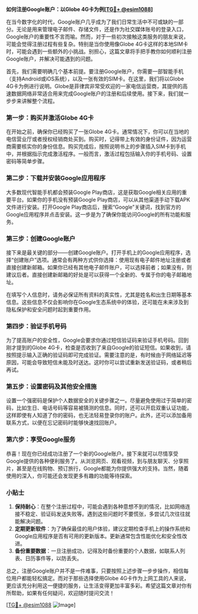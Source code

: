 **如何注册Google账户：以Globe 4G卡为例[[TG💪+ @esim1088](https://t.me/s/esim1088)]**

在当今数字化的时代，Google账户几乎成为了我们日常生活中不可或缺的一部分。无论是用来管理电子邮件、存储文件，还是作为社交媒体账号的登录入口，Google账户的重要性不言而喻。然而，对于一些初次接触这类服务的朋友来说，可能会觉得注册过程有些复杂。特别是当你使用像Globe 4G卡这样的本地SIM卡时，可能会遇到一些额外的小挑战。别担心，这篇文章将手把手教你如何顺利注册Google账户，并解决可能遇到的问题。

首先，我们需要明确几个基本前提。要注册Google账户，你需要一部智能手机（支持Android或iOS系统），以及一张有效的SIM卡。在这里，我们将以Globe 4G卡为例进行说明。Globe是菲律宾非常受欢迎的一家电信运营商，其提供的高速数据网络非常适合用来完成Google账户的注册和后续使用。接下来，我们就一步步来讲解整个流程。

### 第一步：购买并激活Globe 4G卡

在开始之前，确保你已经购买了一张Globe 4G卡。通常情况下，你可以在当地的电信营业厅或者授权经销商处买到。购买时，记得带上有效的身份证件，因为运营商需要核实你的身份信息。购买完成后，按照说明书上的步骤插入SIM卡到手机中，并根据指示完成激活程序。一般而言，激活过程包括输入你的手机号码、设置密码等简单步骤。

### 第二步：下载并安装Google应用程序

大多数现代智能手机都会预装Google Play商店，这是获取Google相关应用的重要平台。如果你的手机没有预装Google Play商店，可以从其他渠道手动下载APK文件进行安装。打开Google Play商店后，搜索“Google”关键词，找到官方的Google应用程序并点击安装。这一步是为了确保你能访问Google的所有功能和服务。

### 第三步：创建Google账户

接下来是最关键的部分——创建Google账户。打开手机上的Google应用程序，选择“创建账户”选项。通常会有两种方式供你选择：使用现有电子邮件地址注册或者直接创建新邮箱。如果你已经有其他电子邮件账户，可以选择前者；如果没有，则建议后者。直接创建新邮箱的好处是可以获得一个全新的、专属于你的电子邮箱地址。

在填写个人信息时，请务必保证所有资料的真实性，尤其是姓名和出生日期等基本信息。这些信息不仅会影响你在Google生态系统中的体验，还可能在未来涉及到隐私保护和安全问题时起到重要作用。

### 第四步：验证手机号码

为了提高账户的安全性，Google会要求你通过短信验证码来验证手机号码。回到刚才提到的Globe 4G卡，检查是否收到了来自Google的验证短信。如果收到，请按照提示输入正确的验证码即可完成验证。需要注意的是，有时候由于网络延迟等原因，可能会导致短信未能及时送达。这时你可以尝试重新发送验证码，或者稍后再试。

### 第五步：设置密码及其他安全措施

设置一个强密码是保护个人数据安全的关键步骤之一。尽量避免使用过于简单的密码，比如生日、电话号码等容易被猜测的信息。同时，还可以开启双重认证功能，这样即使有人知道了你的密码，也无法轻易登录你的账户。此外，还可以添加备用联系方式，以便在忘记密码时能够快速找回账户。

### 第六步：享受Google服务

恭喜！现在你已经成功注册了一个新的Google账户。接下来就可以尽情享受Google提供的各种便利服务了。从浏览网页、观看视频，到与朋友聊天、分享照片，甚至是在线购物、预订旅行，Google都能为你提供强大的支持。当然，随着使用的深入，你可能还会发现更多有趣的功能等待探索。

### 小贴士

1. **保持耐心**：在整个注册过程中，可能会遇到各种意想不到的情况，比如网络连接不稳定、验证码发送失败等。遇到这些问题时不要慌张，多尝试几次往往就能解决问题。
2. **定期更新软件**：为了确保最佳的用户体验，建议定期检查手机上的操作系统和Google应用程序是否有可用的更新版本。更新通常包含性能优化和安全性改进。
3. **备份重要数据**：一旦注册成功，记得及时备份重要的个人数据，如联系人列表、日历事件等，以防丢失。

总之，注册Google账户并不是一件难事，只要按照上述步骤一步步操作，相信每位用户都能轻松搞定。而对于那些选择使用Globe 4G卡作为上网工具的人来说，更应该充分利用这一便捷的服务，让生活变得更加丰富多彩。希望这篇文章对你有所帮助，如果有任何疑问，欢迎随时提问交流！

[[TG💪+ @esim1088](https://t.me/s/esim1088) ![Image](https://i.postimg.cc/4NQfJmqS/Snipaste-2025-05-13-00-14-12.png)]